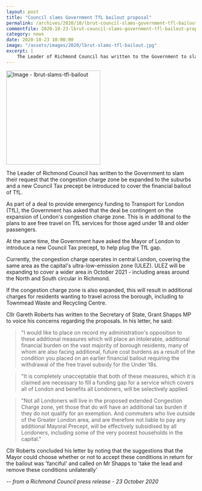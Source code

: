 ```yaml
---
layout: post
title: "Council slams Government TfL bailout proposal"
permalink: /archives/2020/10/lbrut-council-slams-government-tfl-bailout-proposal.html
commentfile: 2020-10-23-lbrut-council-slams-government-tfl-bailout-proposal
category: news
date: 2020-10-23 10:00:00
image: "/assets/images/2020/lbrut-slams-tfl-bailout.jpg"
excerpt: |
    The Leader of Richmond Council has written to the Government to slam their request that the congestion charge zone be expanded to the suburbs and a new Council Tax precept be introduced to cover the financial bailout of TfL.
---
```

<a href="/assets/images/2020/lbrut-slams-tfl-bailout.jpg" title="Click for a larger image"><img src="/assets/images/2020/lbrut-slams-tfl-bailout-thumb.jpg" width="250" alt="Image - lbrut-slams-tfl-bailout"  class="photo right"/></a>

The Leader of Richmond Council has written to the Government to slam their request that the congestion charge zone be expanded to the suburbs and a new Council Tax precept be introduced to cover the financial bailout of TfL.

As part of a deal to provide emergency funding to Transport for London (TfL), the Government has asked that the deal be contingent on the expansion of London's congestion charge zone. This is in additional to the plans to axe free travel on TfL services for those aged under 18 and older passengers.

At the same time, the Government have asked the Mayor of London to introduce a new Council Tax precept, to help plug the TfL gap.

Currently, the congestion charge operates in central London, covering the same area as the capital's ultra-low-emission zone (ULEZ). ULEZ will be expanding to cover a wider area in October 2021 - including areas around the North and South circular in Richmond.

If the congestion charge zone is also expanded, this will result in additional charges for residents wanting to travel across the borough, including to Townmead Waste and Recycling Centre.

Cllr Gareth Roberts has written to the Secretary of State, Grant Shapps MP to voice his concerns regarding the proposals. In his letter, he said:

> "I would like to place on record my administration's opposition to these additional measures which will place an intolerable, additional financial burden on the vast majority of borough residents, many of whom are also facing additional, future cost burdens as a result of the condition you placed on an earlier financial bailout requiring the withdrawal of the free travel subsidy for the Under 18s.

> "It is completely unacceptable that both of these measures, which it is claimed are necessary to fill a funding gap for a service which covers all of London and benefits all Londoners, will be selectively applied.

> "Not all Londoners will live in the proposed extended Congestion Charge zone, yet those that do will have an additional tax burden if they do not qualify for an exemption. And commuters who live outside of the Greater London area, and are therefore not liable to pay any additional Mayoral Precept, will be effectively subsidised by all Londoners, including some of the very poorest households in the capital."

Cllr Roberts concluded his letter by noting that the suggestions that the Mayor could choose whether or not to accept these conditions in return for the bailout was 'fanciful' and called on Mr Shapps to 'take the lead and remove these conditions unilaterally'


<cite>-- from a Richmond Council press release - 23 October 2020</cite>
